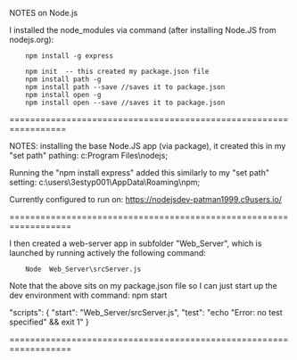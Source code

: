 NOTES on Node.js

I installed the node_modules via command (after installing Node.JS from nodejs.org):

        npm install -g express

        npm init  -- this created my package.json file
        npm install path -g
        npm install path --save //saves it to package.json
        npm install open -g
        npm install open --save //saves it to package.json

=================================================================

NOTES: installing the base Node.JS app (via package), it created this in my "set path" pathing:
      c:Program Files\nodejs\;

Running the "npm install express" added this similarly to my "set path" setting:
      c:\users\3estyp001\AppData\Roaming\npm;

Currently configured to run on: https://nodejsdev-patman1999.c9users.io/

==================================================================

I then created a web-server app in subfolder "Web_Server", which is launched by running actively the following command:

        Node  Web_Server\srcServer.js

Note that the above sits on my package.json file so I can just start up the dev environment with command: npm start

  "scripts": {
    "start": "Web_Server/srcServer.js",
    "test": "echo \"Error: no test specified\" && exit 1"
  }

==================================================================
